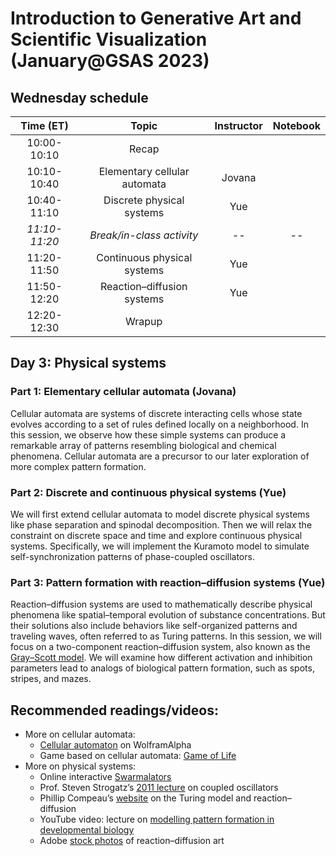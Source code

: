 # Introduction to Generative Art and Scientific Visualization (January@GSAS 2023)

## Wednesday schedule

|   Time (ET)   |             Topic            | Instructor | Notebook |
|:-------------:|:----------------------------:|:----------:|:--------:|
|  10:00-10:10  |             Recap            |            |          |
|  10:10-10:40  | Elementary cellular automata |   Jovana   |          |
|  10:40-11:10  |   Discrete physical systems  |     Yue    |          |
| _11:10-11:20_ |   _Break/in-class activity_  |    _--_    |   _--_   |
|  11:20-11:50  |  Continuous physical systems |     Yue    |          |
|  11:50-12:20  |  Reaction–diffusion systems  |     Yue    |          |
|  12:20-12:30  |            Wrapup            |            |          |

## Day 3: Physical systems

### Part 1: Elementary cellular automata (Jovana)
Cellular automata are systems of discrete interacting cells whose state evolves according to a set of rules defined locally on a neighborhood. In this session, we observe how these simple systems can produce a remarkable array of patterns resembling biological and chemical phenomena. Cellular automata are a precursor to our later exploration of more complex pattern formation.

### Part 2: Discrete and continuous physical systems (Yue)
We will first extend cellular automata to model discrete physical systems like phase separation and spinodal decomposition. Then we will relax the constraint on discrete space and time and explore continuous physical systems. Specifically, we will implement the Kuramoto model to simulate self-synchronization patterns of phase-coupled oscillators.

### Part 3: Pattern formation with reaction–diffusion systems (Yue)
Reaction–diffusion systems are used to mathematically describe physical phenomena like spatial–temporal evolution of substance concentrations. But their solutions also include behaviors like self-organized patterns and traveling waves, often referred to as Turing patterns. In this session, we will focus on a two-component reaction–diffusion system, also known as the [Gray–Scott model](http://mrob.com/pub/comp/xmorphia/index.html). We will examine how different activation and inhibition parameters lead to analogs of biological pattern formation, such as spots, stripes, and mazes.

## Recommended readings/videos:
- More on cellular automata:
    - [Cellular automaton](https://mathworld.wolfram.com/CellularAutomaton.html#:~:text=A%20cellular%20automaton%20is%20a,many%20time%20steps%20as%20desired.) on WolframAlpha
    - Game based on cellular automata: [Game of Life](https://playgameoflife.com/)
- More on physical systems:
    - Online interactive [Swarmalators](https://www.complexity-explorables.org/explorables/swarmalators/)
    - Prof. Steven Strogatz’s [2011 lecture](https://www.youtube.com/watch?v=5zFDMyQ8z8g) on coupled oscillators
    - Phillip Compeau’s [website](https://biologicalmodeling.org/prologue/) on the Turing model and reaction–diffusion
    - YouTube video: lecture on [modelling pattern formation in developmental biology](https://www.youtube.com/watch?v=Rv9NKugal3g)
    - Adobe [stock photos](https://stock.adobe.com/search?k=reaction%20diffusion) of reaction–diffusion art